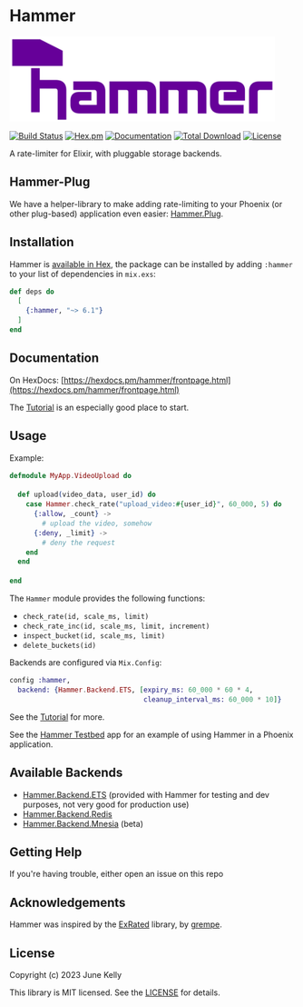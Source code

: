 # Hammer

<img src="assets/horizontal.svg" alt="hammer" height="150px">

[![Build Status](https://github.com/ExHammer/hammer/actions/workflows/ci.yml/badge.svg)](https://github.com/ExHammer/hammer/actions/workflows/ci.yml) [![Hex.pm](https://img.shields.io/hexpm/v/hammer.svg)](https://hex.pm/packages/hammer) [![Documentation](https://img.shields.io/badge/documentation-gray)](https://hexdocs.pm/hammer)
[![Total Download](https://img.shields.io/hexpm/dt/hammer.svg)](https://hex.pm/packages/hammer)
[![License](https://img.shields.io/hexpm/l/hammer.svg)](https://github.com/ExHammer/hammer/blob/master/LICENSE.md)

A rate-limiter for Elixir, with pluggable storage backends.

## Hammer-Plug

We have a helper-library to make adding rate-limiting to your Phoenix
(or other plug-based) application even easier: [Hammer.Plug](https://github.com/ExHammer/hammer-plug).

## Installation

Hammer is [available in Hex](https://hex.pm/packages/hammer), the package can be installed
by adding `:hammer` to your list of dependencies in `mix.exs`:

```elixir
def deps do
  [
    {:hammer, "~> 6.1"}
  ]
end
```

## Documentation

On HexDocs: [https://hexdocs.pm/hammer/frontpage.html](https://hexdocs.pm/hammer/frontpage.html)

The [Tutorial](https://hexdocs.pm/hammer/tutorial.html) is an especially good place to start.

## Usage

Example:

```elixir
defmodule MyApp.VideoUpload do

  def upload(video_data, user_id) do
    case Hammer.check_rate("upload_video:#{user_id}", 60_000, 5) do
      {:allow, _count} ->
        # upload the video, somehow
      {:deny, _limit} ->
        # deny the request
    end
  end

end
```

The `Hammer` module provides the following functions:

- `check_rate(id, scale_ms, limit)`
- `check_rate_inc(id, scale_ms, limit, increment)`
- `inspect_bucket(id, scale_ms, limit)`
- `delete_buckets(id)`

Backends are configured via `Mix.Config`:

```elixir
config :hammer,
  backend: {Hammer.Backend.ETS, [expiry_ms: 60_000 * 60 * 4,
                                 cleanup_interval_ms: 60_000 * 10]}
```

See the [Tutorial](https://hexdocs.pm/hammer/tutorial.html) for more.

See the [Hammer Testbed](https://github.com/ExHammer/hammer-testbed) app for an example of
using Hammer in a Phoenix application.

## Available Backends

- [Hammer.Backend.ETS](https://hexdocs.pm/hammer/Hammer.Backend.ETS.html) (provided with Hammer for testing and dev purposes, not very good for production use)
- [Hammer.Backend.Redis](https://github.com/ExHammer/hammer-backend-redis)
- [Hammer.Backend.Mnesia](https://github.com/ExHammer/hammer-backend-mnesia) (beta)

## Getting Help

If you're having trouble, either open an issue on this repo
## Acknowledgements

Hammer was inspired by the [ExRated](https://github.com/grempe/ex_rated) library, by [grempe](https://github.com/grempe).

## License

Copyright (c) 2023 June Kelly

This library is MIT licensed. See the [LICENSE](https://github.com/ExHammer/hammer/blob/master/LICENSE.md) for details.
